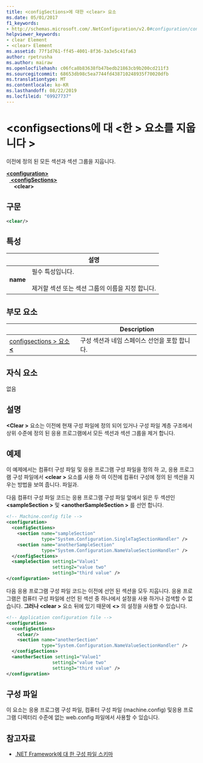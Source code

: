 ```yaml
---
title: <configSections>에 대한 <clear> 요소
ms.date: 05/01/2017
f1_keywords:
- http://schemas.microsoft.com/.NetConfiguration/v2.0#configuration/configSections/clear
helpviewer_keywords:
- clear Element
- <clear> Element
ms.assetid: 77f1d761-ff45-4001-8f36-3a3e5c41fa63
author: rpetrusha
ms.author: mairaw
ms.openlocfilehash: c06fca8b83638fb47bedb21863cb9b200cd211f3
ms.sourcegitcommit: 68653db98c5ea7744fd438710248935f70020dfb
ms.translationtype: MT
ms.contentlocale: ko-KR
ms.lasthandoff: 08/22/2019
ms.locfileid: "69927737"
---
```

# <a name="clear-element-for-configsections"></a>\<configsections에 대 \<한 > 요소를 지웁니다 >

이전에 정의 된 모든 섹션과 섹션 그룹을 지웁니다.

[ **\<configuration>** ](configuration-element.md)   
&nbsp;&nbsp;[ **\<configSections>** ](configsections-element-for-configuration.md)   
&nbsp;&nbsp;&nbsp;&nbsp; **\<clear>**

## <a name="syntax"></a>구문

```xml
<clear/>
```

## <a name="attribute"></a>특성

|           | 설명 |
| --------- | ----------- |
| **name**  | 필수 특성입니다.<br><br>제거할 섹션 또는 섹션 그룹의 이름을 지정 합니다. |

## <a name="parent-element"></a>부모 요소

|     | Description |
| --- | ----------- |
| [configsections > 요소  **\<** ](configsections-element-for-configuration.md) | 구성 섹션과 네임 스페이스 선언을 포함 합니다. |

## <a name="child-elements"></a>자식 요소

없음

## <a name="remarks"></a>설명

**\<Clear >** 요소는 이전에 현재 구성 파일에 정의 되어 있거나 구성 파일 계층 구조에서 상위 수준에 정의 된 응용 프로그램에서 모든 섹션과 섹션 그룹을 제거 합니다.

## <a name="example"></a>예제

이 예제에서는 컴퓨터 구성 파일 및 응용 프로그램 구성 파일을 정의 하 고, 응용 프로그램 구성 파일에서  **\<clear >** 요소를 사용 하 여 이전에 컴퓨터 구성에 정의 된 섹션을 지우는 방법을 보여 줍니다. 파일과.

다음 컴퓨터 구성 파일 코드는 응용 프로그램 구성 파일 앞에서 읽은 두 섹션인  **\<sampleSection >** 및  **\<anotherSampleSection >** 를 선언 합니다.

```xml
<!-- Machine.config file -->
<configuration>
  <configSections>
    <section name="sampleSection"
             type="System.Configuration.SingleTagSectionHandler" />
    <section name="anotherSampleSection"
             type="System.Configuration.NameValueSectionHandler" />
  </configSections>
  <sampleSection setting1="Value1" 
                 setting2="value two" 
                 setting3="third value" />
</configuration>
```

다음 응용 프로그램 구성 파일 코드는 이전에 선언 된 섹션을 모두 지웁니다. 응용 프로그램은 컴퓨터 구성 파일에 선언 된 섹션 중 하나에서 설정을 사용 하거나 검색할 수 없습니다. **그러나 \<clear >** 요소 뒤에 있기 때문에  **\<>** 의 설정을 사용할 수 있습니다.

```xml
<!-- Application configuration file -->
<configuration>
  <configSections>
    <clear/>
    <section name="anotherSection"
             type="System.Configuration.NameValueSectionHandler" />
  </configSections>
  <anotherSection setting1="Value1" 
                 setting2="value two" 
                 setting3="third value" />
</configuration>
```

## <a name="configuration-file"></a>구성 파일

이 요소는 응용 프로그램 구성 파일, 컴퓨터 구성 파일 (machine.config) 및응용 프로그램 디렉터리 수준에 없는 web.config 파일에서 사용할 수 있습니다.

## <a name="see-also"></a>참고자료

- [.NET Framework에 대 한 구성 파일 스키마](index.md)
